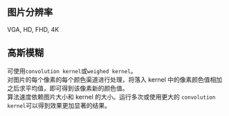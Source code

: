 ## 图片分辨率
VGA, HD, FHD, 4K

## 高斯模糊
可使用`convolution kernel`或`weighed kernel`。\
对图片的每个像素的每个颜色渠道进行处理，将落入 kernel 中的像素颜色值相加之后求平均值，即可得到该像素新的颜色值。\
算法速度依赖图片大小和 kernel 的大小。运行多次或使用更大的 `convolution kernel`可以得到效果更加显著的结果。